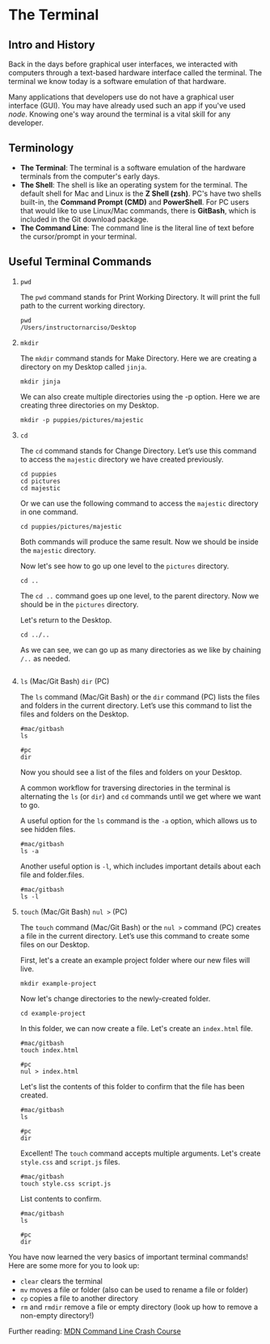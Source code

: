 # The Terminal

## Intro and History
Back in the days before graphical user interfaces, we interacted with computers through a text-based hardware interface called the terminal. The terminal we know today is a software emulation of that hardware.

Many applications that developers use do not have a graphical user interface (GUI). You may have already used such an app if you've used *node*. Knowing one's way around the terminal is a vital skill for any developer.

## Terminology
- **The Terminal**: The terminal is a software emulation of the hardware terminals from the computer's early days.
- **The Shell**: The shell is like an operating system for the terminal. The default shell for Mac and Linux is the **Z Shell (zsh)**. PC's have two shells built-in, the **Command Prompt (CMD)** and **PowerShell**. For PC users that would like to use Linux/Mac commands, there is **GitBash**, which is included in the Git download package.
- **The Command Line**: The command line is the literal line of text before the cursor/prompt in your terminal.

## Useful Terminal Commands
1. `pwd`
   
    The `pwd` command stands for Print Working Directory. It will print the full path to the current working directory.

    ```shell
    pwd
    /Users/instructornarciso/Desktop
    ```
2. `mkdir`
   
    The `mkdir` command stands for Make Directory. Here we are creating a directory on my Desktop called `jinja`.

    ```shell
    mkdir jinja
    ```
    We can also create multiple directories using the -p option. Here we are creating three directories on my Desktop.

    ```shell
    mkdir -p puppies/pictures/majestic
    ```
3. `cd`
   
   The `cd` command stands for Change Directory. Let’s use this command to access the `majestic` directory we have created previously.

    ```shell
    cd puppies
    cd pictures
    cd majestic
    ```

    Or we can use the following command to access the `majestic` directory in one command.

    ```shell
    cd puppies/pictures/majestic
    ```
    Both commands will produce the same result. Now we should be inside the `majestic` directory.

    Now let's see how to go up one level to the `pictures` directory.

    ```shell
    cd ..
    ```

    The `cd ..` command goes up one level, to the parent directory. Now we should be in the `pictures` directory.

    Let's return to the Desktop.

    ```shell
    cd ../..
    ```

    As we can see, we can go up as many directories as we like by chaining `/..` as needed.
    ```
4. `ls` (Mac/Git Bash) `dir` (PC)
   
   The `ls` command (Mac/Git Bash) or the `dir` command (PC) lists the files and folders in the current directory. Let’s use this command to list the files and folders on the Desktop.

    ```shell
    #mac/gitbash
    ls
    ```

    ```shell
    #pc
    dir
    ```
    Now you should see a list of the files and folders on your Desktop.

    A common workflow for traversing directories in the terminal is alternating the `ls` (or `dir`) and `cd` commands until we get where we want to go.

    A useful option for the `ls` command is the `-a` option, which allows us to see hidden files.

    ```shell
    #mac/gitbash
    ls -a
    ```
    Another useful option is `-l`, which includes important details about each file and folder.files.

    ```shell
    #mac/gitbash
    ls -l
    ```
    
4. `touch` (Mac/Git Bash) `nul >` (PC)
   
   The `touch` command (Mac/Git Bash) or the `nul >` command (PC) creates a file in the current directory. Let’s use this command to create some files on our Desktop.

   First, let's a create an example project folder where our new files will live.

    ```shell
    mkdir example-project
    ```
    Now let's change directories to the newly-created folder.

    ```shell
    cd example-project
    ```
    In this folder, we can now create a file. Let's create an `index.html` file.

    ```shell
    #mac/gitbash
    touch index.html
    ```

    ```shell
    #pc
    nul > index.html
    ```
    Let's list the contents of this folder to confirm that the file has been created.

    ```shell
    #mac/gitbash
    ls
    ```

    ```shell
    #pc
    dir
    ```

    Excellent! The `touch` command accepts multiple arguments. Let's create `style.css` and `script.js` files.

    ```shell
    #mac/gitbash
    touch style.css script.js
    ```
    List contents to confirm.

    ```shell
    #mac/gitbash
    ls
    ```

    ```shell
    #pc
    dir
    ```

You have now learned the very basics of important terminal commands! Here are some more for you to look up:

- `clear` clears the terminal
- `mv` moves a file or folder (also can be used to rename a file or folder)
- `cp` copies a file to another directory
- `rm` and `rmdir` remove a file or empty directory (look up how to remove a non-empty directory!)

Further reading:
[MDN Command Line Crash Course](https://developer.mozilla.org/en-US/docs/Learn/Tools_and_testing/Understanding_client-side_tools/Command_line)
